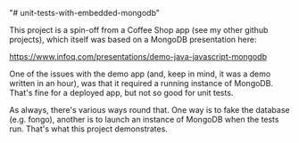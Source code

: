 "# unit-tests-with-embedded-mongodb" 

This project is a spin-off from a Coffee Shop app (see my other github projects), which itself was based on a MongoDB presentation here:

https://www.infoq.com/presentations/demo-java-javascript-mongodb

One of the issues with the demo app (and, keep in mind, it was a demo written in an hour), 
was that it required a running instance of MongoDB. That's fine for a deployed app, but not
so good for unit tests.

As always, there's various ways round that. One way is to fake the database (e.g. fongo),
another is to launch an instance of MongoDB when the tests run. That's what this project demonstrates. 
